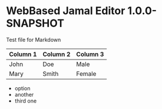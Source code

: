 # WebBased Jamal Editor 1.0.0-SNAPSHOT

Test file for Markdown

| Column 1 | Column 2 | Column 3 |
| -------- | -------- | -------- |
| John     | Doe      | Male     |
| Mary     | Smith    | Female   |

* option
* another
* third one